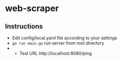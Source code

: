 # web-scraper
## Instructions
* Edit config/local.yaml file according to your settings
* `go run main.go` run server from root directory 
* * Test URL http://localhost:8080/ping

